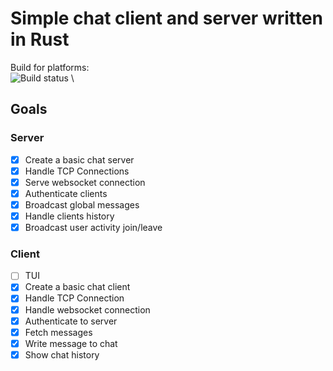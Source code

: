 # Simple chat client and server written in Rust

Build for platforms:
\
![Build status](https://github.com/mmacz/chaTTY/actions/workflows/alpine.yml/badge.svg)
\

## Goals

### Server
- [X] Create a basic chat server
- [X] Handle TCP Connections
- [X] Serve websocket connection
- [X] Authenticate clients
- [X] Broadcast global messages
- [X] Handle clients history
- [X] Broadcast user activity join/leave

### Client
- [ ] TUI
- [X] Create a basic chat client
- [X] Handle TCP Connection
- [X] Handle websocket connection
- [X] Authenticate to server
- [X] Fetch messages
- [X] Write message to chat
- [X] Show chat history
